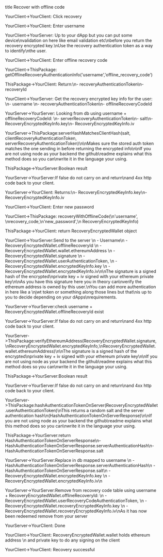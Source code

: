 title Recover with offline code

YourClient->YourClient: Click recovery

YourClient->YourClient: Enter username

YourClient->YourServer: Up to your dApp but you can put some device\nvalidation on here like email validation etc\nbefore you return the recovery encrypted key.\nUse the recovery authentication token as a way to identify\nthe user.

YourClient->YourClient: Enter offline recovery code

YourClient->ThisPackage: getOfflineRecoveryAuthenticationInfo('username','offline_recovery_code')

ThisPackage->YourClient: Return:\n- recoveryAuthenticationToken\n- recoveryId

YourClient->YourServer: Get the recovery encrypted key info for the user: \n- username \n- recoveryAuthenticationToken\n- offlineRecoveryCodeId

YourServer->YourServer: Looking from db using username + offlineRecoveryCodeId: \n- serverRecoveryAuthenticationToken\n- salt\n- RecoveryEncryptedKeyInfo.key\n- RecoveryEncryptedKeyInfo.iv

YourServer->ThisPackage:serverHashMatchesClientHash(salt, clientRecoveryAuthenticationToken, serverRecoveryAuthenticationToken)\n\nMakes sure the stored auth token matches the one sending in before returning the encrypted info\n\nIf you are not using node as your backend the github\readme explains what this method does so you can\nwrite it in the language your using.

ThisPackage->YourServer:Boolean result

YourServer->YourServer:If false do not carry on and return\nand 4xx http code back to your client.

YourServer->YourClient: Returns:\n- RecoveryEncryptedKeyInfo.key\n- RecoveryEncryptedKeyInfo.iv

YourClient->YourClient: Enter new password

YourClient->ThisPackage: recoveryWithOfflineCode(\n'username', \nrecovery_code,\n'new_password',\n RecoveryEncryptedKeyInfo)

ThisPackage->YourClient: return RecoveryEncryptedWallet object

YourClient->YourServer:Send to the server \n - Username\n - RecoveryEncryptedWallet.offlineRecoveryId \n - RecoveryEncryptedWallet.wallet.ethereumAddress \n - RecoveryEncryptedWallet.signature \n - RecoveryEncryptedWallet.userAuthenticationToken, \n - RecoveryEncryptedWallet.encryptedKeyInfo.key \n - RecoveryEncryptedWallet.encryptedKeyInfo.iv\n\nThe signature is a signed hash of the encrypted\nprivate key + iv signed with your ethereum private key\n\nAs you have this signature here you in theory can\nverify the ethereum address is owned by this user.\nYou can add more authentication in here like a \njwt token or something along those lines but that\nis up to you to decide depending on your dApps\nrequirements.

YourServer->YourServer:check username + RecoveryEncryptedWallet.offlineRecoveryId exist

YourServer->YourServer:If false do not carry on and return\nand 4xx http code back to your client.

YourServer->ThisPackage:verifyEthereumAddress(RecoveryEncryptedWallet.signature,\nRecoveryEncryptedWallet.encryptedKeyInfo,\nRecoveryEncryptedWallet.wallet.ethereumAddress)\n\nThe signature is a signed hash of the encrypted\nprivate key + iv signed with your ethereum private key\n\nIf you are not using node as your backend the github\readme explains what this method does so you can\nwrite it in the language your using.

ThisPackage->YourServer:Boolean result

YourServer->YourServer:If false do not carry on and return\nand 4xx http code back to your client.

YourServer->ThisPackage:hashAuthenticationTokenOnServer(RecoveryEncryptedWallet.userAuthenticationToken)\nThis returns a random salt and the server authentication hash\n(HashAuthenticationTokenOnServerResponse)\n\nIf you are not using node as your backend the github\readme explains what this method does so you can\nwrite it in the language your using.

ThisPackage->YourServer:return HashAuthenticationTokenOnServerResponse\n- HashAuthenticationTokenOnServerResponse.serverAuthenticationHash\n- HashAuthenticationTokenOnServerResponse.salt

YourServer->YourServer:Replace in db mapped to username \n - HashAuthenticationTokenOnServerResponse.serverAuthenticationHash\n - HashAuthenticationTokenOnServerResponse.salt\n - RecoveryEncryptedWallet.encryptedKeyInfo.key \n - RecoveryEncryptedWallet.encryptedKeyInfo.iv\n

YourServer->YourServer:Remove from recovery code table using username + RecoveryEncryptedWallet.offlineRecoveryId: \n - RecoveryEncryptedWallet.userRecoveryCodeAuthenticationToken, \n - RecoveryEncryptedWallet.recoveryEncryptedKeyInfo.key \n - RecoveryEncryptedWallet.recoveryEncryptedKeyInfo.iv\nAs it has now been redeemed remove from your server

YourServer->YourClient: Done

YourClient->YourClient: RecoveryEncryptedWallet.wallet holds ethereum address \n and private key to do any signing on the client

YourClient->YourClient: Recovery successful
